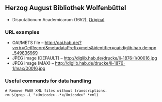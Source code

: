 ## Herzog August Bibliothek Wolfenbüttel

* Disputationum Academicarum (1652), [Original](http://diglib.hab.de/drucke/li-1876-1/start.htm)

### URL examples

* OAI/METS file – http://oai.hab.de/?verb=GetRecord&metadataPrefix=mets&identifier=oai:diglib.hab.de:ppn_549836969
* JPEG image (DEFAULT) – http://diglib.hab.de/drucke/li-1876-1/00016.jpg
* JPEG image (MAX) – http://diglib.hab.de/drucke/li-1876-1/max/00016.jpg

### Useful commands for data handling

```
# Remove PAGE XML files without transcriptions.
rm $(grep -L "<Unicode>..*</Unicode>" *xml)
```
